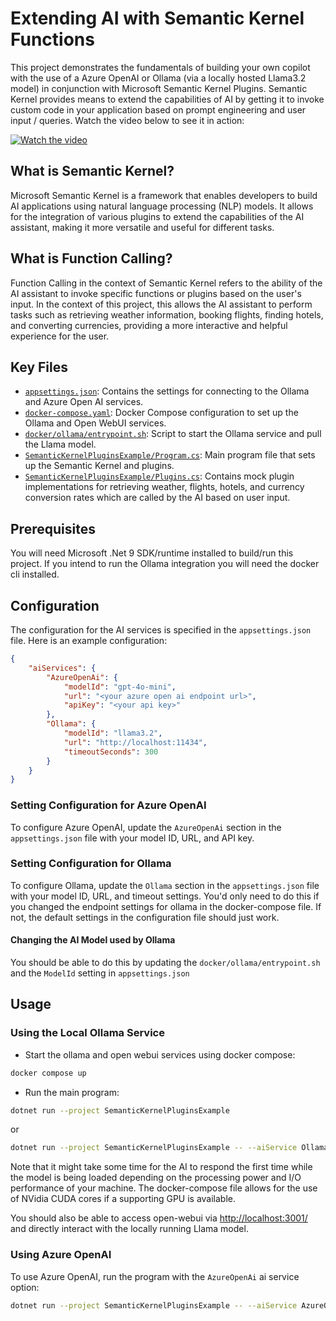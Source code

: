 
# Extending AI with Semantic Kernel Functions

This project demonstrates the fundamentals of building your own copilot with the use of a Azure OpenAI or Ollama (via a locally hosted Llama3.2 model) in conjunction with Microsoft Semantic Kernel Plugins. Semantic Kernel provides means to extend the capabilities of AI by getting it to invoke custom code in your application based on prompt engineering and user input / queries. Watch the video below to see it in action:

[![Watch the video](https://img.youtube.com/vi/HzMQPx6Xhzw/0.jpg)](https://www.youtube.com/watch?v=HzMQPx6Xhzw)

## What is Semantic Kernel?

Microsoft Semantic Kernel is a framework that enables developers to build AI applications using natural language processing (NLP) models. It allows for the integration of various plugins to extend the capabilities of the AI assistant, making it more versatile and useful for different tasks.

## What is Function Calling?

Function Calling in the context of Semantic Kernel refers to the ability of the AI assistant to invoke specific functions or plugins based on the user's input. In the context of this project, this allows the AI assistant to perform tasks such as retrieving weather information, booking flights, finding hotels, and converting currencies, providing a more interactive and helpful experience for the user.

## Key Files

- [`appsettings.json`](SemanticKernelPluginsExample/appsettings.json): Contains the settings for connecting to the Ollama and Azure Open AI services.
- [`docker-compose.yaml`](docker-compose.yaml): Docker Compose configuration to set up the Ollama and Open WebUI services.
- [`docker/ollama/entrypoint.sh`](docker/ollama/entrypoint.sh): Script to start the Ollama service and pull the Llama model.
- [`SemanticKernelPluginsExample/Program.cs`](SemanticKernelPluginsExample/Program.cs): Main program file that sets up the Semantic Kernel and plugins.
- [`SemanticKernelPluginsExample/Plugins.cs`](SemanticKernelPluginsExample/Plugins.cs): Contains mock plugin implementations for retrieving weather, flights, hotels, and currency conversion rates which are called by the AI based on user input.

## Prerequisites

You will need Microsoft .Net 9 SDK/runtime installed to build/run this project. If you intend to run the Ollama integration you will need the docker cli installed.

## Configuration

The configuration for the AI services is specified in the `appsettings.json` file. Here is an example configuration:

```json
{
    "aiServices": {
        "AzureOpenAi": {
            "modelId": "gpt-4o-mini",
            "url": "<your azure open ai endpoint url>",
            "apiKey": "<your api key>"
        },
        "Ollama": {
            "modelId": "llama3.2",
            "url": "http://localhost:11434",
            "timeoutSeconds": 300
        }
    }
}
```

### Setting Configuration for Azure OpenAI

To configure Azure OpenAI, update the `AzureOpenAi` section in the `appsettings.json` file with your model ID, URL, and API key.

### Setting Configuration for Ollama

To configure Ollama, update the `Ollama` section in the `appsettings.json` file with your model ID, URL, and timeout settings. You'd only need to do this if you changed the endpoint settings for ollama in the docker-compose file. If not, the default settings in the configuration file should just work.

#### Changing the AI Model used by Ollama

You should be able to do this by updating the `docker/ollama/entrypoint.sh` and the `ModelId` setting in `appsettings.json`

## Usage

### Using the Local Ollama Service

- Start the ollama and open webui services using docker compose:

```sh
docker compose up
```

- Run the main program:

```sh
dotnet run --project SemanticKernelPluginsExample
```

or

```sh
dotnet run --project SemanticKernelPluginsExample -- --aiService Ollama
```

Note that it might take some time for the AI to respond the first time while the model is being loaded depending on the processing power and I/O performance of your machine. The docker-compose file allows for the use of NVidia CUDA cores if a supporting GPU is available.

You should also be able to access open-webui via [http://localhost:3001/](http://localhost:3001/) and directly interact with the locally running Llama model.

### Using Azure OpenAI

To use Azure OpenAI, run the program with the `AzureOpenAi` ai service option:

```sh
dotnet run --project SemanticKernelPluginsExample -- --aiService AzureOpenAi
```
